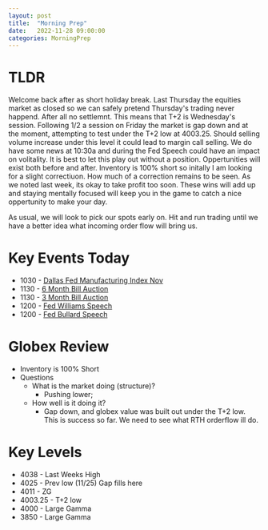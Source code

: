 ```yaml
---
layout: post
title:  "Morning Prep"
date:   2022-11-28 09:00:00
categories: MorningPrep
---
```

# TLDR
Welcome back after as short holiday break. Last Thursday the equities market as closed so we can safely pretend Thursday's trading never happend. After all no settlemnt. This means that T+2 is Wednesday's session. Following 1/2 a session on Friday the market is gap down and at the moment, attempting to test under the T+2 low at 4003.25. Should selling volume increase under this level it could lead to margin call selling. We do have some news at 10:30a and during the Fed Speech could have an impact on volitality. It is best to let this play out without a position. Oppertunities will exist both before and after. Inventory is 100% short so initally I am looking for a slight correctiuon. How much of a correction remains to be seen. As we noted last week, its okay to take profit too soon. These wins will add up and staying mentally focused will keep you in the game to catch a nice oppertunity to make your day. 

As usual, we will look to pick our spots early on. Hit and run trading until we have a better idea what incoming order flow will bring us. 

# Key Events Today
- 1030 - [Dallas Fed Manufacturing Index Nov](https://tradingeconomics.com/united-states/dallas-fed-manufacturing-index)
- 1130 - [6 Month Bill Auction](https://tradingeconomics.com/united-states/6-month-bill-yield)
- 1130 - [3 Month Bill Auction](https://tradingeconomics.com/united-states/3-month-bill-yield)
- 1200 - [Fed Williams Speech](https://tradingeconomics.com/united-states/interest-rate)
- 1200 - [Fed Bullard Speech](https://tradingeconomics.com/united-states/interest-rate)

# Globex Review
- Inventory is 100% Short
- Questions
    - What is the market doing (structure)?
        - Pushing lower;
   - How well is it doing it?
        - Gap down, and globex value was built out under the T+2 low. This is success so far. We need to see what RTH orderflow ill do. 

# Key Levels
- 4038    - Last Weeks High
- 4025    - Prev low (11/25) Gap fills here
- 4011    - ZG
- 4003.25 - T+2 low 
- 4000    - Large Gamma
- 3850    - Large Gamma
​
​
​